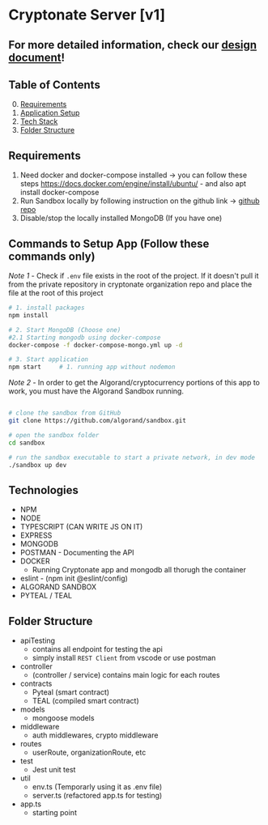 # Cryptonate Server [v1]

## For more detailed information, check our [design document](https://docs.google.com/document/d/1JanIrYKi1qnsd35ako7Bb2Ma6F0VMNa1e1zj3OhG4Z8/)!

## Table of Contents

0. [Requirements](#requirements)
1. [Application Setup](#commands-to-setup-app-follow-these-commands-only)
2. [Tech Stack](#technologies)
3. [Folder Structure](#folder-structure)

## Requirements

1. Need docker and docker-compose installed -> you can follow these steps https://docs.docker.com/engine/install/ubuntu/ - and also apt install docker-compose
2. Run Sandbox locally by following instruction on the github link -> [github repo](https://github.com/algorand/sandbox)
3. Disable/stop the locally installed MongoDB (If you have one)

## Commands to Setup App (Follow these commands only)

_Note 1_ - Check if `.env` file exists in the root of the project. If it doesn't pull it from the private repository in cryptonate organization repo and place the file at the root of this project

```bash
# 1. install packages
npm install

# 2. Start MongoDB (Choose one)
#2.1 Starting mongodb using docker-compose
docker-compose -f docker-compose-mongo.yml up -d

# 3. Start application
npm start     # 1. running app without nodemon
```

_Note 2_ - In order to get the Algorand/cryptocurrency portions of this app to work, you must have the Algorand Sandbox running.

```bash

# clone the sandbox from GitHub
git clone https://github.com/algorand/sandbox.git

# open the sandbox folder
cd sandbox

# run the sandbox executable to start a private network, in dev mode
./sandbox up dev
```

## Technologies

- NPM
- NODE
- TYPESCRIPT (CAN WRITE JS ON IT)
- EXPRESS
- MONGODB
- POSTMAN - Documenting the API
- DOCKER
  - Running Cryptonate app and mongodb all thorugh the container
- eslint - (npm init @eslint/config)
- ALGORAND SANDBOX
- PYTEAL / TEAL


## Folder Structure

- apiTesting
  - contains all endpoint for testing the api
  - simply install `REST Client` from vscode or use postman
- controller
  - (controller / service) contains main logic for each routes
- contracts
  - Pyteal (smart contract)
  - TEAL (compiled smart contract)
- models
  - mongoose models
- middleware
  - auth middlewares, crypto middleware
- routes
  - userRoute, organizationRoute, etc
- test
  - Jest unit test
- util
  - env.ts (Temporarly using it as .env file)
  - server.ts (refactored app.ts for testing)
- app.ts
  - starting point
